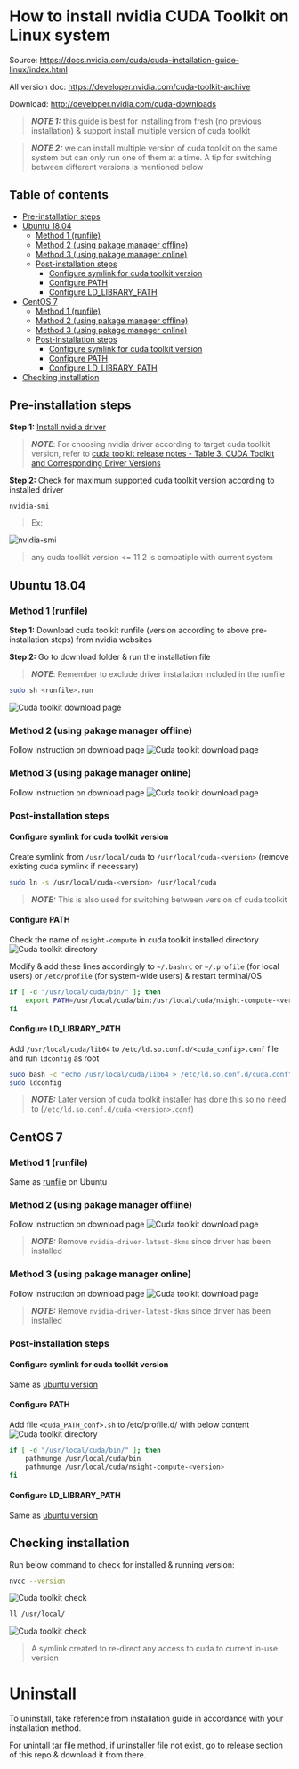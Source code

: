 # How to install nvidia CUDA Toolkit on Linux system
Source: https://docs.nvidia.com/cuda/cuda-installation-guide-linux/index.html

All version doc: https://developer.nvidia.com/cuda-toolkit-archive

Download: http://developer.nvidia.com/cuda-downloads

> **_NOTE 1:_** this guide is best for installing from fresh (no previous installation) & support install multiple version of cuda toolkit

> **_NOTE 2:_** we can install multiple version of cuda toolkit on the same system but can only run one of them at a time. A tip for switching between different versions is mentioned below

## Table of contents
- [Pre-installation steps](#Pre-installation-steps)
- [Ubuntu 18.04](#Ubuntu-18.04)
    - [Method 1 (runfile)](#Method-1-runfile)
    - [Method 2 (using pakage manager offline)](#Method-2-using-pakage-manager-offline)
    - [Method 3 (using pakage manager online)](#Method-3-using-pakage-manager-online)
    - [Post-installation steps](#Post-installation-steps)
        - [Configure symlink for cuda toolkit version](#Configure-symlink-for-cuda-toolkit-version)
        - [Configure PATH](#Configure-PATH)
        - [Configure LD_LIBRARY_PATH](#Configure-LD_LIBRARY_PATH)
- [CentOS 7](#CentOS-7)
    - [Method 1 (runfile)](#Method-1-runfile-1)
    - [Method 2 (using pakage manager offline)](#Method-2-using-pakage-manager-offline-1)
    - [Method 3 (using pakage manager online)](#Method-3-using-pakage-manager-online-1)
    - [Post-installation steps](#Post-installation-steps-1)
        - [Configure symlink for cuda toolkit version](#Configure-symlink-for-cuda-toolkit-version-1)
        - [Configure PATH](#Configure-PATH-1)
        - [Configure LD_LIBRARY_PATH](#Configure-LD_LIBRARY_PATH-1)
- [Checking installation](#Checking-installation)

## Pre-installation steps
__Step 1:__ [Install nvidia driver](../driver)
> **_NOTE_**: For choosing nvidia driver according to target cuda toolkit version, refer to [cuda toolkit release notes - Table 3. CUDA Toolkit and Corresponding Driver Versions](https://docs.nvidia.com/cuda/cuda-toolkit-release-notes/index.html)

__Step 2:__ Check for maximum supported cuda toolkit version according to installed driver
```sh
nvidia-smi
```
> Ex:

![nvidia-smi](../images/nvidia_smi.png)

> any cuda toolkit version <= 11.2 is compatiple with current system

## Ubuntu 18.04
### Method 1 (runfile)
__Step 1:__ Download cuda toolkit runfile (version according to above pre-installation steps) from nvidia websites

__Step 2:__ Go to download folder & run the installation file

> **_NOTE_**: Remember to exclude driver installation included in the runfile
```sh
sudo sh <runfile>.run
```
![Cuda toolkit download page](../images/cuda_toolkit0.png)

### Method 2 (using pakage manager offline)
Follow instruction on download page
![Cuda toolkit download page](../images/cuda_toolkit1.png)

### Method 3 (using pakage manager online)
Follow instruction on download page
![Cuda toolkit download page](../images/cuda_toolkit2.png)

### Post-installation steps
#### Configure symlink for cuda toolkit version
Create symlink from `/usr/local/cuda` to `/usr/local/cuda-<version>` (remove existing cuda symlink if necessary)
```sh
sudo ln -s /usr/local/cuda-<version> /usr/local/cuda
```
> **_NOTE:_** This is also used for switching between version of cuda toolkit

#### Configure PATH
Check the name of `nsight-compute` in cuda toolkit installed directory
![Cuda toolkit directory](../images/cuda_toolkit3.png)

Modify & add these lines accordingly to `~/.bashrc` or `~/.profile` (for local users) or `/etc/profile` (for system-wide users) & restart terminal/OS
```sh
if [ -d "/usr/local/cuda/bin/" ]; then
    export PATH=/usr/local/cuda/bin:/usr/local/cuda/nsight-compute-<version>${PATH:+:${PATH}}
fi
```
#### Configure LD_LIBRARY_PATH
Add `/usr/local/cuda/lib64` to `/etc/ld.so.conf.d/<cuda_config>.conf` file and run `ldconfig` as root
```sh
sudo bash -c "echo /usr/local/cuda/lib64 > /etc/ld.so.conf.d/cuda.conf"
sudo ldconfig
```
> **_NOTE:_** Later version of cuda toolkit installer has done this so no need to (`/etc/ld.so.conf.d/cuda-<version>.conf`)

## CentOS 7
### Method 1 (runfile)
Same as [runfile](#Method-1-(runfile)) on Ubuntu

### Method 2 (using pakage manager offline)
Follow instruction on download page
![Cuda toolkit download page](../images/cuda_toolkit5.png)

> **_NOTE:_** Remove `nvidia-driver-latest-dkms` since driver has been installed

### Method 3 (using pakage manager online)
Follow instruction on download page
![Cuda toolkit download page](../images/cuda_toolkit6.png)

> **_NOTE:_** Remove `nvidia-driver-latest-dkms` since driver has been installed

### Post-installation steps
#### Configure symlink for cuda toolkit version
Same as [ubuntu version](#Configure-symlink-for-cuda-toolkit-version)

#### Configure PATH
Add file `<cuda_PATH_conf>.sh` to /etc/profile.d/ with below content
![Cuda toolkit directory](../images/cuda_toolkit3.png)
```sh
if [ -d "/usr/local/cuda/bin/" ]; then
    pathmunge /usr/local/cuda/bin
    pathmunge /usr/local/cuda/nsight-compute-<version>
fi
```

#### Configure LD_LIBRARY_PATH
Same as [ubuntu version](#Configure-LD_LIBRARY_PATH)

## Checking installation
Run below command to check for installed & running version:

```sh
nvcc --version
```
![Cuda toolkit check](../images/cuda_toolkit7.png)

```sh
ll /usr/local/
```
![Cuda toolkit check](../images/cuda_toolkit8.png)
> A symlink created to re-direct any access to cuda to current in-use version

# Uninstall
To uninstall, take reference from installation guide in accordance with your installation method.

For unintall tar file method, if uninstaller file not exist, go to release section of this repo & download it from there.
